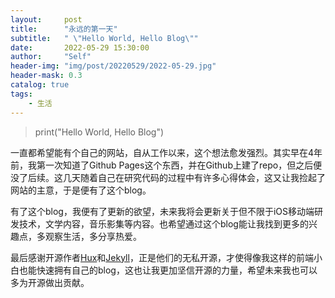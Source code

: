 ```yaml
---
layout:     post
title:      "永远的第一天"
subtitle:   " \"Hello World, Hello Blog\""
date:       2022-05-29 15:30:00
author:     "Self"
header-img: "img/post/20220529/2022-05-29.jpg"
header-mask: 0.3
catalog: true
tags:
    - 生活
---
```

> print("Hello World, Hello Blog")

一直都希望能有个自己的网站，自从工作以来，这个想法愈发强烈。其实早在4年前，我第一次知道了Github Pages这个东西，并在Github上建了repo，但之后便没了后续。这几天随着自己在研究代码的过程中有许多心得体会，这又让我捡起了网站的主意，于是便有了这个blog。

有了这个blog，我便有了更新的欲望，未来我将会更新关于但不限于iOS移动端研发技术，文学内容，音乐影集等内容。也希望通过这个blog能让我找到更多的兴趣点，多观察生活，多分享热爱。

最后感谢开源作者[Hux](https://github.com/Huxpro)和[Jekyll](https://github.com/xcatliu/jekyllcn)，正是他们的无私开源，才使得像我这样的前端小白也能快速拥有自己的blog，这也让我更加坚信开源的力量，希望未来我也可以多为开源做出贡献。

